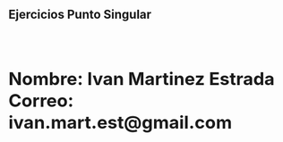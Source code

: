 <h2><b>Ejercicios Punto Singular<b><h2> <br>
Nombre: Ivan Martinez Estrada <br>
Correo: ivan.mart.est@gmail.com

